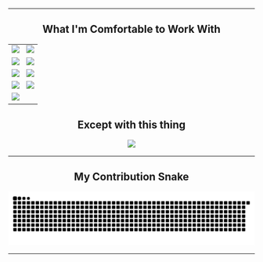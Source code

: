 
<!--
<div align="right">
  <img src="https://img.shields.io/endpoint?url=https%3A%2F%2Fhits.dwyl.com%2FAbdullah-Albanna%2FAbdullah-Albanna.json&style=flat-square&logoColor=white&label=views&labelColor=black&color=blue" />
</div>
-->

<!--
<div align="center">
  <a href="https://git.io/typing-svg">
    <img src="https://readme-typing-svg.demolab.com?font=Righteous&size=35&center=true&color=B7410E&vCenter=true&width=550&height=70&duration=2000&lines=Hi" />
  </a>
</div>
-->

<h3 align="center">
  <b></b>
</h3>

<hr/>
<h2 align="center">What I'm Comfortable to Work With</h2>

<!-- Skill Icons with Vertical Spacing -->
<div align="center">
  <a href="https://skillicons.dev">
    <table>
      <tr>
        <td><img src="https://skillicons.dev/icons?i=rust,py,lua&theme=dark" /></td>
        <td><img src="https://skillicons.dev/icons?i=linux,arch,apple&theme=dark" /></td>
      </tr>
      <tr>
        <td><img src="https://skillicons.dev/icons?i=github,githubactions,git&theme=dark" /></td>
        <td><img src="https://skillicons.dev/icons?i=discord,bots&theme=dark" /></td>
      </tr>
      <tr>
        <td><img src="https://skillicons.dev/icons?i=mysql,sqlite,postgres&theme=dark" /></td>
        <td><img src="https://skillicons.dev/icons?i=fastapi,actix,tauri&theme=dark" /></td>
      </tr>
      <tr>
        <td><img src="https://skillicons.dev/icons?i=cloudflare&theme=dark" /></td>
        <td><img src="https://skillicons.dev/icons?i=neovim,obsidian,md&theme=dark" /></td>
      </tr>
      <tr>
        <td><img src="https://skillicons.dev/icons?i=react,regex&theme=dark" /></td>
      </tr>
    </table>
  </a>
</div>

<h2 align="center">Except with this thing</h2>
<div align = "center" >
  <img src="https://skillicons.dev/icons?i=windows&theme=dark" />
</div>
  
---


<!--
<h2 align="center">📊 GitHub Stats</h2>

<div align="center">
  <img width=390 src="https://github-readme-stats-salesp07.vercel.app/api?username=Abdullah-Albanna&count_private=true&show_icons=true&theme=codeSTACKr&rank_icon=github&border_radius=10" alt="readme stats" />
  <br/>
  <img width=325 src="https://github-readme-stats-salesp07.vercel.app/api/top-langs/?username=Abdullah-Albanna&hide=HTML&langs_count=8&layout=compact&theme=codeSTACKr&border_radius=10&size_weight=0.5&count_weight=0.5&exclude_repo=github-readme-stats" alt="top langs" />
</div>
-->


<h2 align="center">My Contribution Snake</h2>

<div align="center">
  <picture>
    <source
      media="(prefers-color-scheme: dark)"
      srcset="https://raw.githubusercontent.com/Abdullah-Albanna/Abdullah-Albanna/output/github-contribution-grid-snake-dark.svg"
    />
    <source
      media="(prefers-color-scheme: light)"
      srcset="https://raw.githubusercontent.com/Abdullah-Albanna/Abdullah-Albanna/output/github-contribution-grid-snake.svg"
    />
    <img
      alt="github contribution grid snake animation"
      src="https://raw.githubusercontent.com/Abdullah-Albanna/Abdullah-Albanna/output/github-contribution-grid-snake.svg"
    />
  </picture>
</div>

---
